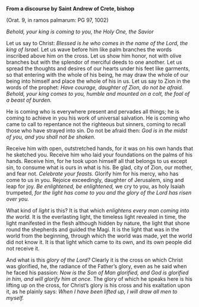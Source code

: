 

**From a discourse by Saint Andrew of Crete, bishop**

(Orat. 9, in ramos palmarum: PG 97, 1002)

_Behold, your king is coming to you, the Holy One, the Savior_

Let us say to Christ: _Blessed is he who comes in the name of the Lord, the king of Israel._ Let us wave before him like palm branches the words inscribed above him on the cross. Let us show him honor, not with olive branches but with the splendor of merciful deeds to one another. Let us spread the thoughts and desires of our hearts under his feet like garments, so that entering with the whole of his being, he may draw the whole of our being into himself and place the whole of his in us. Let us say to Zion in the words of the prophet: _Have courage, daughter of Zion, do not be afraid. Behold, your king comes to you, humble and mounted on a colt, the foal of a beast of burden._

He is coming who is everywhere present and pervades all things; he is coming to achieve in you his work of universal salvation. He is coming who came to call to repentance not the righteous but sinners, coming to recall those who have strayed into sin. Do not be afraid then: _God is in the midst of you, and you shall not be shaken._

Receive him with open, outstretched hands, for it was on his own hands that he sketched you. Receive him who laid your foundations on the palms of his hands. Receive him, for he took upon himself all that belongs to us except sin, to consume what is ours in what is his. Be glad, city of Zion, our mother, and fear not. _Celebrate your feasts._ Glorify him for his mercy, who has come to us in you. Rejoice exceedingly, daughter of Jerusalem, sing and leap for joy. _Be enlightened, be enlightened,_ we cry to you, as holy Isaiah trumpeted, _for the light has come to you and the glory of the Lord has risen over you._

What kind of _light_ is this? It is that which _enlightens every man coming into the world._ It is the everlasting light, the timeless light revealed in time, the light manifested in the flesh although hidden by nature, the light that shone round the shepherds and guided the Magi. It is the light that was in the world from the beginning, through which the world was made, yet the world did not know it. It is that light which came to its own, and its own people did not receive it.

And what is this _glory of the Lord?_ Clearly it is the cross on which Christ was glorified, he, the radiance of the Father’s glory, even as he said when he faced his passion: _Now is the Son of Man glorified, and God is glorified in him, and will glorify him at once._ The glory of which he speaks here is his lifting up on the cross, for Christ’s glory is his cross and his exaltation upon it, as he plainly says: _When I have been lifted up, I will draw all men to myself._

